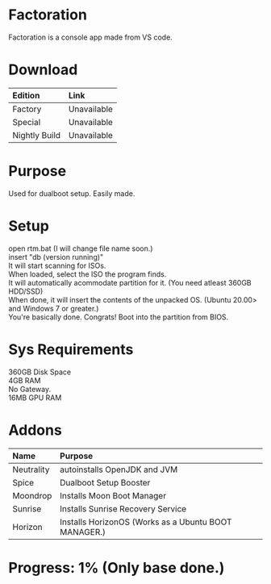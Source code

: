 # Factoration
Factoration is a console app made from VS code.


# Download
| Edition | Link
| :--- | :--- |
| Factory | Unavailable
| Special | Unavailable
| Nightly Build | Unavailable


# Purpose
Used for dualboot setup. Easily made.

# Setup
open rtm.bat (I will change file name soon.) <br />
insert "db (version running)" <br />
It will start scanning for ISOs. <br />
When loaded, select the ISO the program finds. <br />
It will automatically acommodate partition for it. (You need atleast 360GB HDD/SSD) <br />
When done, it will insert the contents of the unpacked OS. (Ubuntu 20.00> and Windows 7 or greater.) <br />
You're basically done. Congrats! Boot into the partition from BIOS.

# Sys Requirements
360GB Disk Space <br />
4GB RAM <br />
No Gateway. <br />
16MB GPU RAM

# Addons
| Name | Purpose |
| :--- | :--- |
| Neutrality | autoinstalls OpenJDK and JVM
| Spice | Dualboot Setup Booster
| Moondrop | Installs Moon Boot Manager
| Sunrise | Installs Sunrise Recovery Service
| Horizon | Installs HorizonOS (Works as a Ubuntu BOOT MANAGER.)

# Progress: 1% (Only base done.)
